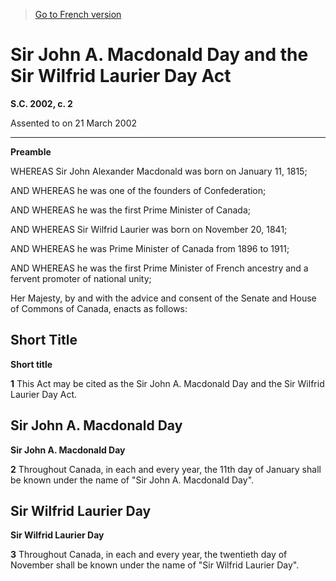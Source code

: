 > [Go to French version](/fr/Lois/Lois%20du%20Canada/2002/ch.%202.md)

# Sir John A. Macdonald Day and the Sir Wilfrid Laurier Day Act

**S.C. 2002, c. 2**


Assented to on 21 March 2002

----------




**Preamble**

WHEREAS Sir John Alexander Macdonald was born on January 11, 1815;

AND WHEREAS he was one of the founders of Confederation;

AND WHEREAS he was the first Prime Minister of Canada;

AND WHEREAS Sir Wilfrid Laurier was born on November 20, 1841;

AND WHEREAS he was Prime Minister of Canada from 1896 to 1911;

AND WHEREAS he was the first Prime Minister of French ancestry and a fervent promoter of national unity;



Her Majesty, by and with the advice and consent of the Senate and House of Commons of Canada, enacts as follows:






## Short Title



**Short title**

**1** This Act may be cited as the Sir John A. Macdonald Day and the Sir Wilfrid Laurier Day Act.




## Sir John A. Macdonald Day



**Sir John A. Macdonald Day**

**2** Throughout Canada, in each and every year, the 11th day of January shall be known under the name of "Sir John A. Macdonald Day".




## Sir Wilfrid Laurier Day



**Sir Wilfrid Laurier Day**

**3** Throughout Canada, in each and every year, the twentieth day of November shall be known under the name of "Sir Wilfrid Laurier Day".



